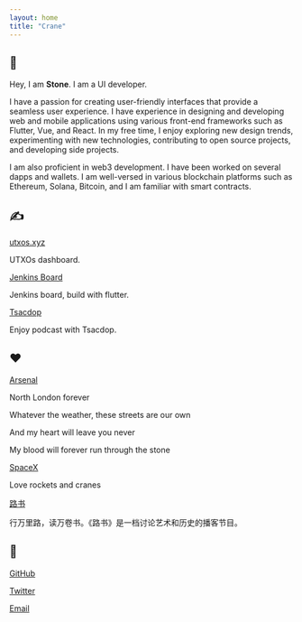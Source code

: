 ```yaml
---
layout: home
title: "Crane"
---
```


## 👋

Hey, I am **Stone**. I am a UI developer.

I have a passion for creating user-friendly interfaces that provide a seamless user experience.
I have experience in designing and developing web and mobile applications using various front-end frameworks such as Flutter, Vue, and React.
In my free time, I enjoy exploring new design trends, experimenting with new technologies, contributing to open source projects,
and developing side projects.

I am also proficient in web3 development. I have been worked on several dapps and wallets.
I am well-versed in various blockchain platforms such as Ethereum, Solana, Bitcoin, and I am familiar with smart contracts.

## ✍️

[utxos.xyz](https://utxos.xyz)

UTXOs dashboard.

[Jenkins Board](https://github.com/stonega/jenkins-board)

Jenkins board, build with flutter.

[Tsacdop](https://tsacdop.app)

Enjoy podcast with Tsacdop.

## ❤️

[Arsenal](https://www.arsenal.com/)

North London forever

Whatever the weather, these streets are our own

And my heart will leave you never

My blood will forever run through the stone

[SpaceX]()

Love rockets and cranes

[路书](https://lushu88.com/)

行万里路，读万卷书。《路书》是一档讨论艺术和历史的播客节目。

## 🤙

[GitHub](https://github.com/stonega)

[Twitter](https://twitter.com/shimenmen)

[Email](mailto:xijieyin@gmail.com)
